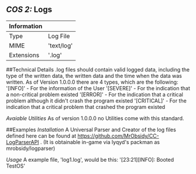 ## *COS 2:* Logs

|Information |                |
|------------|----------------|
|Type        |Log File        |
|MIME        |'text/log'      |
|Extensions  |'.log'          |

##Technical Details
.log files should contain valid logged data, including the type of the written data,
the written data and the time when the data was written. As of Version 1.0.0.0 there are
4 types, which are the following:
'[INFO]' - For the information of the User 
'[SEVERE]' - For the indication that a non-critical problem existed
'[ERROR]' - For the indication that a critical problem although it didn't crash the program existed
'[CRITICAL]' - For the indication that a critical problem that crashed the program existed

*Avaiable Utilities*
As of version 1.0.0.0 no Utilities come with this standard.

##Examples
*Installation*
A Universal Parser and Creator of the log files defined here can be found at https://github.com/MrObsidy/CC-LogParserAPI .
(It is obtainable in-game via lyqyd's packman as mrobsidy/logparser)

*Usage*
A example file, 'log1.log', would be this:
'[23:21][INFO]: Booted TestOS'
